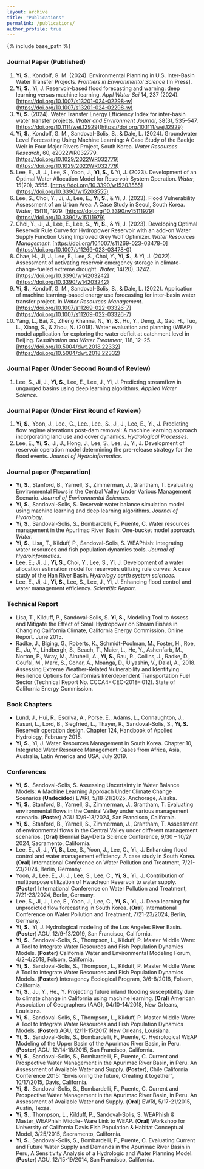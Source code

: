 ```yaml
---
layout: archive
title: "Publications"
permalink: /publications/
author_profile: true
---
```


{% include base_path %}

### Journal Paper (Published)
  1. **Yi, S.**, Kondolf, G. M. (2024). Environmental Planning in U.S. Inter-Basin Water Transfer Projects. _Frontiers in Environmental Science_ [In Press].
  2. **Yi, S.**, Yi, J. Reservoir-based flood forecasting and warning: deep learning versus machine learning. _Appl Water Sci_ 14, 237 (2024). [https://doi.org/10.1007/s13201-024-02298-w](https://doi.org/10.1007/s13201-024-02298-w)
  3. **Yi, S.** (2024). Water Transfer Energy Efficiency Index for inter-basin water transfer projects. _Water and Environment Journal_, 38(3), 535–547. [https://doi.org/10.1111/wej.12929](https://doi.org/10.1111/wej.12929) 
  4. **Yi, S.**, Kondolf, G. M., Sandoval-Solis, S., & Dale, L. (2024). Groundwater Level Forecasting Using Machine Learning: A Case Study of the Baekje Weir in Four Major Rivers Project, South Korea. _Water Resources Research_, 60, e2022WR032779. [https://doi.org/10.1029/2022WR032779](https://doi.org/10.1029/2022WR032779) 
  5. Lee, E., Ji, J., Lee, S., Yoon, J., **Yi, S.**, & Yi, J. (2023). Development of an Optimal Water Allocation Model for Reservoir System Operation. _Water_, 15(20), 3555. [https://doi.org/10.3390/w15203555](https://doi.org/10.3390/w15203555) 
  6. Lee, S., Choi, Y., Ji, J., Lee, E., **Yi, S.**, & Yi, J. (2023). Flood Vulnerability Assessment of an Urban Area: A Case Study in Seoul, South Korea. _Water_, 15(11), 1979. [https://doi.org/10.3390/w15111979](https://doi.org/10.3390/w15111979) 
  7. Choi, Y., Ji, J., Lee, E., Lee, S., **Yi, S.**, & Yi, J. (2023). Developing Optimal Reservoir Rule Curve for Hydropower Reservoir with an add-on Water Supply Function Using Improved Grey Wolf Optimizer. _Water Resources Management_. [https://doi.org/10.1007/s11269-023-03478-0](https://doi.org/10.1007/s11269-023-03478-0) 
  8. Chae, H., Ji, J., Lee, E., Lee, S., Choi, Y., **Yi, S.**, & Yi, J. (2022). Assessment of activating reservoir emergency storage in climate-change-fueled extreme drought. _Water_, 14(20), 3242. [https://doi.org/10.3390/w14203242](https://doi.org/10.3390/w14203242) 
  9. **Yi, S.**, Kondolf, G. M., Sandoval-Solis, S., & Dale, L. (2022). Application of machine learning-based energy use forecasting for inter-basin water transfer project. In _Water Resources Management_. [https://doi.org/10.1007/s11269-022-03326-7](https://doi.org/10.1007/s11269-022-03326-7) 
  10. Yang, L., Bai, X., Zheng Khanna, N., **Yi, S.**, Hu, Y., Deng, J., Gao, H., Tuo, L., Xiang, S., & Zhou, N. (2018). Water evaluation and planning (WEAP) model application for exploring the water deficit at catchment level in Beijing. _Desalination and Water Treatment_, 118, 12–25. [https://doi.org/10.5004/dwt.2018.22332](https://doi.org/10.5004/dwt.2018.22332) 

### Journal Paper (Under Second Round of Review)
  1.  Lee, S., Ji, J., **Yi, S.**, Lee, E., Lee, J.,  Yi, J. Predicting streamflow in ungauged basins using deep learning algorithms. _Applied Water Science_.

### Journal Paper (Under First Round of Review)
  1.	**Yi, S.**, Yoon, J., Lee., C., Lee., Lee., S., Ji, J., Lee, E., Yi., J. Predicting flow regime alterations post-dam removal: A machine learning approach incorporating land use and cover dynamics. _Hydrological Processes_.
  2.	Lee, E., **Yi, S.**, Ji, J., Hong, J., Lee, S., Lee, J., Yi, J. Development of reservoir operation model determining the pre-release strategy for the flood events. _Journal of Hydroinformatics_.

### Journal paper (Preparation)
*	**Yi, S.**, Stanford, B., Yarnell, S., Zimmerman, J., Grantham, T. Evaluating Environmental Flows in the Central Valley Under Various Management Scenario. _Journal of Environmental Sciences_. 
*	**Yi, S.**, Sandoval-Solis, S. Reservoir water balance simulation model using machine learning and deep learning algorithms. _Journal of Hydrology_.
*	**Yi, S.**, Sandoval-Solis, S., Bombardelli, F., Puente, C. Water resources management in the Apurímac River Basin: One-bucket model approach. _Water_.
*	**Yi, S.**, Lisa, T., Kilduff, P., Sandoval-Solis, S. WEAPhish: Integrating water resources and fish population dynamics tools. _Journal of Hydroinformatics_.
*	Lee, E.; Ji, J., **Yi, S.**, Choi, Y., Lee, S., Yi, J. Development of a water allocation estimation model for reservoirs utilizing rule curves: A case study of the Han River Basin. _Hydrology earth system sciences_.
*	Lee, E., Ji, J., **Yi, S.**, Lee, S., Lee, J., Yi, J. Enhancing flood control and water management efficiency. _Scientific Report_.
  
### Technical Report 
*	Lisa, T., Kilduff, P., Sandoval-Solis, S. **Yi, S.**, Modeling Tool to Assess and Mitigate the Effect of Small Hydropower on Stream Fishes in Changing California Climate, California Energy Commission, Online Report. June 2015.
*	Radke, J., Biging, G., Roberts, K., Schmidt-Poolman, M., Foster, H., Roe, E., Ju, Y., Lindbergh, S., Beach, T., Maier, L., He, Y., Ashenfarb, M., Norton, P., Wray, M., Alruheili, A., **Yi, S.**, Rau, R., Collins, J., Radke, D., Coufal, M., Marx, S., Gohar, A., Moanga, D., Ulyashin, V., Dalal, A., 2018. Assessing Extreme Weather-Related Vulnerability and Identifying Resilience Options for California’s Interdependent Transportation Fuel Sector (Technical Report No. CCCA4- CEC-2018– 012). State of California Energy Commission.

### Book Chapters
* Lund, J., Hui, R., Escriva, A., Porse, E., Adams, L., Connaughton, J., Kasuri, L., Lord, B., Siegfried, L., Thayer, R., Sandoval-Solis, S., **Yi, S.** Reservoir operation design. Chapter 124, Handbook of Applied Hydrology, February 2015. 
* **Yi, S.**, Yi, J. Water Resources Management in South Korea. Chapter 10, Integrated Water Resource Management: Cases from Africa, Asia, Australia, Latin America and USA, July 2019.

### Conferences
* **Yi, S.**, Sandoval-Solis, S. Assessing Uncertainty in Water Balance Models: A Machine Learning Approach Under Climate Change Scenarios (**Undecided**) EWRI, 5/18-21/2025, Anchorage, Alaska.
* **Yi, S.**, Stanford, B., Yarnell, S., Zimmerman, J., Grantham, T. Evaluating environmental flows in the Central Valley under various management scenario. (**Poster**) AGU 12/9-13/2024, San Francisco, California.
* **Yi, S.**, Stanford, B., Yarnell, S., Zimmerman, J., Grantham, T. Assessment of environmental flows in the Central Valley under different management scenarios. (**Oral**) Biennial Bay-Delta Science Conference, 9/30 – 10/2/ 2024, Sacramento, California.
* Lee, E., Ji, J., **Yi, S.**, Lee, S., Yoon, J., Lee, C., Yi., J. Enhancing flood control and water management efficiency: A case study in South Korea. (**Oral**) International Conference on Water Pollution and Treatment, 7/21-23/2024, Berlin, Germany.
* Yoon, J., Lee, E., Ji, J., Lee, S., Lee, C., **Yi, S.**, Yi., J. Contribution of multipurpose utilization of Hwacheon Reservoir to water supply. (**Poster**) International Conference on Water Pollution and Treatment, 7/21-23/2024, Berlin, Germany.
* Lee, S., Ji, J., Lee, E., Yoon, J., Lee, C., **Yi, S.**, Yi., J. Deep learning for unpredicted flow forecasting in South Korea. (**Oral**) International Conference on Water Pollution and Treatment, 7/21-23/2024, Berlin, Germany.
* **Yi, S.**, Yi, J. Hydrological modeling of the Los Angeles River Basin. (**Poster**) AGU, 12/9-13/2019, San Francisco, California. 
* **Yi, S.**, Sandoval-Solis, S., Thompson, L., Kilduff, P. Master Middle Ware: A Tool to Integrate Water Resources and Fish Population Dynamics Models. (**Poster**) California Water and Environmental Modeling Forum, 4/2-4/2018, Folsom, California.
* **Yi, S.**, Sandoval-Solis, S., Thompson, L., Kilduff, P. Master Middle Ware: A Tool to Integrate Water Resources and Fish Population Dynamics Models. (**Poster**) Interagency Ecological Program, 3/6-8/2018, Folsom, California.
* **Yi, S.**, Ju, Y., He., Y. Projecting future inland flooding susceptibility due to climate change in California using machine learning. (**Oral**) American Association of Geographers (AAG), 04/10-14/2018, New Orleans, Louisiana.
* **Yi, S.**, Sandoval-Solis, S., Thompson, L., Kilduff, P. Master Middle Ware: A Tool to Integrate Water Resources and Fish Population Dynamics Models. (**Poster**) AGU, 12/11-15/2017, New Orleans, Louisiana.
* **Yi, S.**, Sandoval-Solis, S., Bombardelli, F., Puente, C. Hydrological WEAP Modeling of the Upper Basin of the Apurimac River Basin, in Peru. (**Poster**) AGU, 12/14-18/2015, San Francisco, California. 
* **Yi, S.**, Sandoval-Solis, S., Bombardelli, F., Puente, C. Current and Prospective Water Management in the Apurimac River Basin, in Peru. An Assessment of Available Water and Supply. (**Poster**), Chile California Conference 2015: “Envisioning the future, Creating it together”, 10/17/2015, Davis, California. 
* **Yi, S.**, Sandoval-Solis, S., Bombardelli, F., Puente, C. Current and Prospective Water Management in the Apurimac River Basin, in Peru. An Assessment of Available Water and Supply. (**Oral**) EWRI, 5/17-21/2015, Austin, Texas.
* **Yi, S.**, Thompson, L., Kilduff, P., Sandoval-Solis, S. WEAPhish & Master_WEAPhish Middle- Ware Link to WEAP. (**Oral**) Workshop for University of California Davis Fish Population & Habitat Conceptual Model, 3/25/2015, Sacramento, California. 
* **Yi, S.**, Sandoval-Solis, S., Bombardelli, F., Puente, C. Evaluating Current and Future Water Supply and Demands in the Apurimac River Basin in Peru, A Sensitivity Analysis of a Hydrologic and Water Planning Model. (**Poster**) AGU, 12/15-19/2014, San Francisco, California. 
